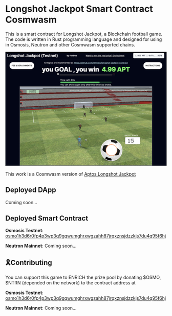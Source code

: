 # Longshot Jackpot Smart Contract Cosmwasm
This is a smart contract for Longshot Jackpot, a Blockchain football game. The code is written in Rust programming language and designed for using in Osmosis, Neutron and other Cosmwasm supported chains.

![Javatpoint](preview_image.png)  

This work is a Cosmwasm version of [Aptos Longshot Jackpot](https://github.com/rtmtree/longshot-jackpot-contract)

## Deployed DApp

Coming soon...

## Deployed Smart Contract

**Osmosis Testnet**: 
[osmo1h3d6r0fp4p3wp3q9gqwumghrxwgzahh87jrqxznsjdzzkjs7du4q95f6hj](https://celatone.osmosis.zone/osmo-test-5/contracts/osmo1h3d6r0fp4p3wp3q9gqwumghrxwgzahh87jrqxznsjdzzkjs7du4q95f6hj)

**Neutron Mainnet**: 
Coming soon...

## 🎗Contributing
You can support this game to ENRICH the prize pool by donating \$OSMO, \$NTRN (depended on the network) to the contract address at 

**Osmosis Testnet**: 
[osmo1h3d6r0fp4p3wp3q9gqwumghrxwgzahh87jrqxznsjdzzkjs7du4q95f6hj](https://celatone.osmosis.zone/osmo-test-5/contracts/osmo1h3d6r0fp4p3wp3q9gqwumghrxwgzahh87jrqxznsjdzzkjs7du4q95f6hj)

**Neutron Mainnet**: 
Coming soon...
